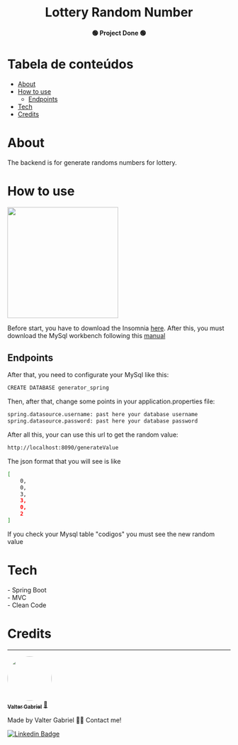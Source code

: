 <h1 align="center">Lottery Random Number</h1>
<h4 align="center"> 
    🟢  Project Done  🟢
</h4>

Tabela de conteúdos
=================
<!--ts-->
   * [About](#About)
   * [How to use](#how-to-use)
      * [Endpoints](#Endpoints)  
   * [Tech](#Tech)
   * [Credits](#Credits)
<!--te-->

<h1>About</h1>
<p>The backend is for generate randoms numbers for lottery.
  </br>
<h1>How to use</h1>
<img src="https://user-images.githubusercontent.com/63808405/171037587-3c6b6b8f-e9c3-4b97-b4b0-a54d6c9fb8dc.png" width = "250px"></br>
<p>Before start, you have to download the Insomnia <a href = "https://insomnia.rest/download">here</a>. After this, you must download the MySql workbench following this <a href = "https://www.simplilearn.com/tutorials/mysql-tutorial/mysql-workbench-installation/">manual</a></br>
<h2>Endpoints</h2>
<p>After that, you need to configurate your MySql like this:

```bash
CREATE DATABASE generator_spring
``` 
<p>Then, after that, change some points in your application.properties file:

```bash
spring.datasource.username: past here your database username
spring.datasource.password: past here your database password
``` 

<p>After all this, your can use this url to get the random value:</br>

```bash
http://localhost:8090/generateValue
``` 
The json format that you will see is like

```bash
[
	0,
	0,
	3,
	3,
	0,
	2
]
``` 
<p>If you check your Mysql table "codigos" you must see the new random value</p>

<h1>Tech</h1>
- Spring Boot</br>
- MVC</br>
- Clean Code</br>


<h1>Credits</h1>

---

<a href="https://www.linkedin.com/in/valter-gabriel">
 <img style="border-radius: 50%;" src="https://user-images.githubusercontent.com/63808405/171045850-84caf881-ee10-4782-9016-ea1682c4731d.jpeg" width="100px;" alt=""/>
 <br />
 <sub><b>Valter Gabriel</b></sub></a> <a href="https://www.linkedin.com/in/valter-gabriel" title="Linkedin">🚀</a>
 
Made by Valter Gabriel 👋🏽 Contact me!

[![Linkedin Badge](https://img.shields.io/badge/-Gabriel-blue?style=flat-square&logo=Linkedin&logoColor=white&link=https://www.linkedin.com/in/valter-gabriel/)](https://www.linkedin.com/in/valter-gabriel/) 



